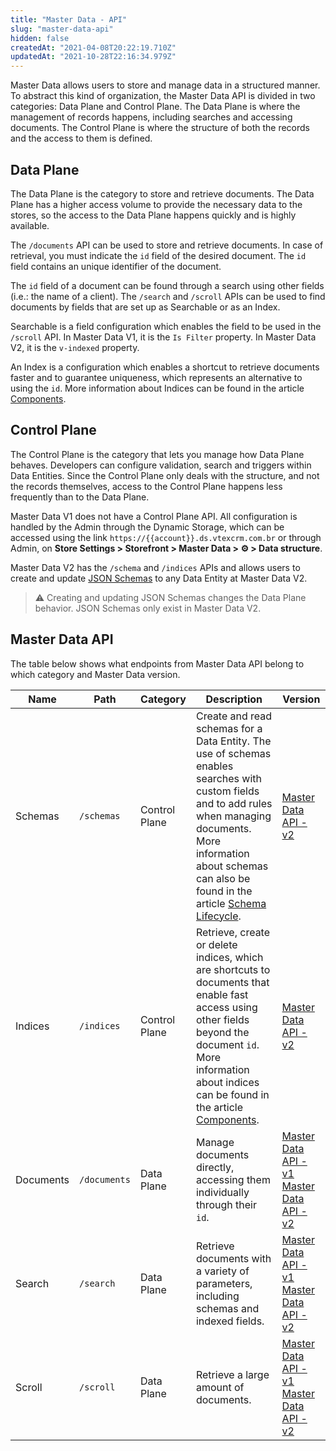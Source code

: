 ```yaml
---
title: "Master Data - API"
slug: "master-data-api"
hidden: false
createdAt: "2021-04-08T20:22:19.710Z"
updatedAt: "2021-10-28T22:16:34.979Z"
---
```

Master Data allows users to store and manage data in a structured manner. To abstract this kind of organization, the Master Data API is divided in two categories: Data Plane and Control Plane. The Data Plane is where the management of records happens, including searches and accessing documents. The Control Plane is where the structure of both the records and the access to them is defined.

## Data Plane

The Data Plane is the category to store and retrieve documents. The Data Plane has a higher access volume to provide the necessary data to the stores, so the access to the Data Plane happens quickly and is highly available.

The `/documents` API can be used to store and retrieve documents. In case of retrieval, you must indicate the `id` field of the desired document. The `id` field contains an unique identifier of the document.

The `id` field of a document can be found through a search using other fields (i.e.: the name of a client). The `/search` and `/scroll` APIs can be used to find documents by fields that are set up as Searchable or as an Index.

Searchable is a field configuration which enables the field to be used in the `/scroll` API. In Master Data V1, it is the `Is Filter` property. In Master Data V2, it is the `v-indexed` property.

An Index is a configuration which enables a shortcut to retrieve documents faster and to guarantee uniqueness, which represents an alternative to using the `id`. More information about Indices can be found in the article [Components](https://developers.vtex.com/docs/guides/master-data-components).

## Control Plane

The Control Plane is the category that lets you manage how Data Plane behaves. Developers can configure validation, search and triggers within Data Entities. Since the Control Plane only deals with the structure, and not the records themselves, access to the Control Plane happens less frequently than to the Data Plane.

Master Data V1 does not have a Control Plane API. All configuration is handled by the Admin through the Dynamic Storage, which can be accessed using the link `https://{{account}}.ds.vtexcrm.com.br` or through Admin, on **Store Settings > Storefront > Master Data > ⚙ > Data structure**.

Master Data V2 has the `/schema` and `/indices` APIs and allows users to create and update [JSON Schemas](https://spacetelescope.github.io/understanding-json-schema/) to any Data Entity at Master Data V2.

>⚠️ Creating and updating JSON Schemas changes the Data Plane behavior. JSON Schemas only exist in Master Data V2.

## Master Data API

The table below shows what endpoints from Master Data API belong to which category and Master Data version.

| Name | Path | Category | Description | Version |
| - | - | - | - | - |
| Schemas | `/schemas` | Control Plane |  Create and read schemas for a Data Entity. The use of schemas enables searches with custom fields and to add rules when managing documents. More information about schemas can also be found in the article [Schema Lifecycle](https://developers.vtex.com/docs/guides/master-data-schema-lifecycle). | [Master Data API - v2](https://developers.vtex.com/docs/api-reference/master-data-api-v2) |
| Indices | `/indices` | Control Plane | Retrieve, create or delete indices, which are shortcuts to documents that enable fast access using other fields beyond the document `id`. More information about indices can be found in the article [Components](https://developers.vtex.com/docs/guides/master-data-components). | [Master Data API - v2](https://developers.vtex.com/docs/api-reference/master-data-api-v2) |
| Documents | `/documents` | Data Plane | Manage documents directly, accessing them individually through their `id`. | [Master Data API - v1](https://developers.vtex.com/docs/api-reference/masterdata-api) <br> [Master Data API - v2](https://developers.vtex.com/docs/api-reference/master-data-api-v2) |
| Search | `/search` | Data Plane | Retrieve documents with a variety of parameters, including schemas and indexed fields. | [Master Data API - v1](https://developers.vtex.com/docs/api-reference/masterdata-api) <br> [Master Data API - v2](https://developers.vtex.com/docs/api-reference/master-data-api-v2) |
| Scroll | `/scroll` | Data Plane | Retrieve a large amount of documents. | [Master Data API - v1](https://developers.vtex.com/docs/api-reference/masterdata-api) <br> [Master Data API - v2](https://developers.vtex.com/docs/api-reference/master-data-api-v2) |
